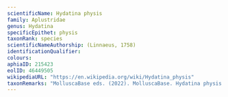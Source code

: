 ```yaml
---
scientificName: Hydatina physis
family: Aplustridae
genus: Hydatina
specificEpithet: physis
taxonRank: species
scientificNameAuthorship: (Linnaeus, 1758)
identificationQualifier: 
colours:
aphiaID: 215423
eolID: 46449505
wikipediaURL: "https://en.wikipedia.org/wiki/Hydatina_physis"
taxonRemarks: "MolluscaBase eds. (2022). MolluscaBase. Hydatina physis (Linnaeus, 1758). Accessed through: World Register of Marine Species at: https://www.marinespecies.org/aphia.php?p=taxdetails&id=215423 on 2022-02-24"
---
```


